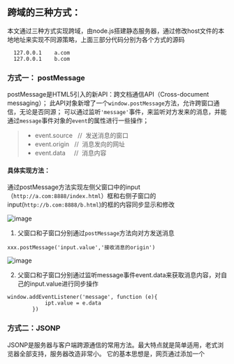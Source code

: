 ## 跨域的三种方式：
本文通过三种方式实现跨域，由node.js搭建静态服务器，通过修改host文件的本地地址来实现不同源策略，上面三部分代码分别为各个方式的源码
```
  127.0.0.1    a.com
  127.0.0.1    b.com
```
### 方式一： postMessage
postMessage是HTML5引入的新API：跨文档通信API（Cross-document messaging）；
此API对象新增了一个`window.postMessage`方法，允许跨窗口通信，无论是否同源；
可以通过监听`'message'`事件，来监听对方发来的消息，并能通过`message`事件对象的`event`的属性进行一些操作；

> + event.source   //  发送消息的窗口  
> + event.origin   //  消息发向的网址
> + event.data     //  消息内容

#### 具体实现方法：
通过postMessage方法实现左侧父窗口中的input（`http://a.com:8888/index.html`）框和右侧子窗口的input(`http://b.com:8888/b.html`)的框的内容同步显示和修改

![image](https://user-images.githubusercontent.com/24493052/27994286-3db75106-64ed-11e7-92d8-74123bb5ed64.png)


1. 父窗口和子窗口分别通过`postMessage`方法向对方发送消息

```
xxx.postMessage('input.value','接收消息的origin')
```

![image](https://user-images.githubusercontent.com/24493052/27994322-13f00592-64ee-11e7-8d8f-cee6fe11487c.png)

2. 父窗口和子窗口分别通过监听message事件event.data来获取消息内容，对自己的input.value进行同步操作

```
window.addEventListener('message', function (e){
			ipt.value = e.data	
		})
```

### 方式二：JSONP
JSONP是服务器与客户端跨源通信的常用方法。最大特点就是简单适用，老式浏览器全部支持，服务器改造非常小。
它的基本思想是，网页通过添加一个<script>元素，向服务器请求JSON数据，这种做法不受同源政策限制；服务器收到请求后，将数据放在一个指定名字的回调函数里传回来。

![image](https://user-images.githubusercontent.com/24493052/27994481-cf853798-64f1-11e7-9593-f7110005278a.png)

